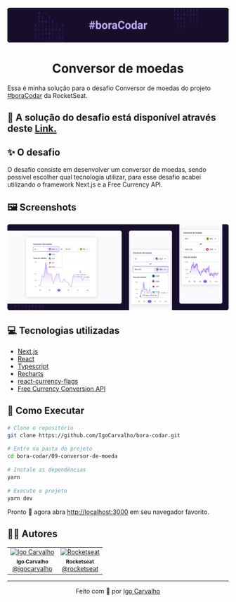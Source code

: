 ![Header](./.github/banner.png)

<h1 align="center">Conversor de moedas</h1>

Essa é minha solução para o desafio Conversor de moedas do projeto [#boraCodar](https://www.rocketseat.com.br/boracodar) da RocketSeat.

## :dizzy: A solução do desafio está disponível através deste [**Link.**](https://bora-codar-conversor-de-moedas.vercel.app/)

## :sparkles: O desafio

O desafio consiste em desenvolver um conversor de moedas, sendo possível escolher qual tecnologia utilizar, para esse desafio acabei utilizando o framework Next.js e a Free Currency API.

## :framed_picture: Screenshots

![App Preview](./.github/preview.png)

## :computer: Tecnologias utilizadas

- [Next.js](https://nextjs.org/)
- [React](https://pt-br.reactjs.org/)
- [Typescript](https://www.typescriptlang.org/)
- [Recharts](https://recharts.org/)
- [react-currency-flags](https://www.npmjs.com/package/react-currency-flags)
- [Free Currency Conversion API](https://freecurrencyapi.com/)

## :construction_worker: Como Executar

```bash
# Clone o repositório
git clone https://github.com/IgoCarvalho/bora-codar.git
```

```bash
# Entre na pasta do projeto
cd bora-codar/09-conversor-de-moeda
```

```bash
# Instale as dependências
yarn
```

```bash
# Execute o projeto
yarn dev
```

Pronto :tada: agora abra [http://localhost:3000](http://localhost:3000) em seu navegador favorito.

## :technologist: Autores

<table>
  <tr>
    <td align="center">
      <a href="https://github.com/IgoCarvalho">
        <img src="https://avatars.githubusercontent.com/u/42634011?v=4" width="100px;" alt="Igo Carvalho" />
        <br />
        <sub>
          <b>Igo Carvalho</b>
        </sub>
      </a>
      <br />
      <a href="https://www.linkedin.com/in/igocarvalho/" title="LinkedIn" target="_blank">@igocarvalho</a>
    </td>
    <td align="center">
      <a href="https://github.com/rocketseat/" target="_blank">
        <img src="https://avatars.githubusercontent.com/u/28929274?s=200&v=4" width="100px;" alt="Rocketseat" />
        <br>
        <sub>
          <b>Rocketseat</b>
        </sub>
      </a>
      <br />
      <a href="https://www.rocketseat.com.br/" title="Rocketseat Website" target="_blank">@rocketseat</a>
    </td>
  </tr>
</table>

---

<p align="center">
  Feito com 💜 por <a href="https://github.com/IgoCarvalho">Igo Carvalho</a>
</p>
